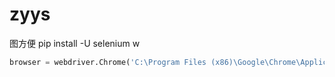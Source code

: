 # zyys
图方便
pip install -U selenium
w 
```python
browser = webdriver.Chrome('C:\Program Files (x86)\Google\Chrome\Application\chromedriver.exe')
```
